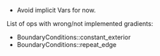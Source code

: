 - Avoid implicit Vars for now.

List of ops with wrong/not implemented gradients:
- BoundaryConditions::constant_exterior
- BoundaryConditions::repeat_edge
